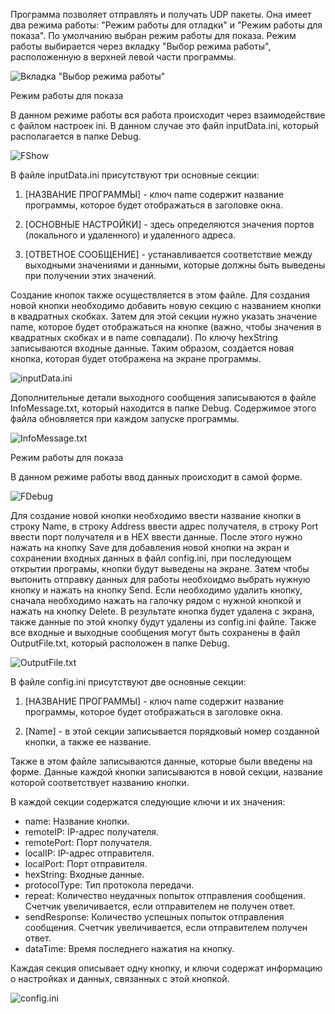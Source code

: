 Программа позволяет отправлять и получать UDP пакеты. Она имеет два режима работы: 
"Режим работы для отладки" и "Режим работы для показа". По умолчанию выбран режим работы для показа. 
Режим работы выбирается через вкладку "Выбор режима работы", расположенную в верхней 
левой части программы.

![Вкладка "Выбор режима работы"](https://github.com/Tuki1004/PacketSender/blob/master/PackageTesting/picturte/Choose.PNG)

Режим работы для показа

В данном режиме работы вся работа происходит через взаимодействие с файлом настроек ini.
В данном случае это файл inputData.ini, который располагается в папке Debug.

  ![FShow](https://github.com/Tuki1004/PacketSender/blob/master/PackageTesting/picturte/FShow.PNG)
  
В файле inputData.ini присутствуют три основные секции:

 1. [НАЗВАНИЕ ПРОГРАММЫ] - ключ name содержит название программы, которое будет отображаться в заголовке окна.
 
 2. [ОСНОВНЫЕ НАСТРОЙКИ] - здесь определяются значения портов (локального и удаленного) и удаленного 
 адреса.
 
 3. [ОТВЕТНОЕ СООБЩЕНИЕ] -  устанавливается соответствие между выходными значениями
 и данными, которые должны быть выведены при получении этих значений.

Создание кнопок также осуществляется в этом файле. Для создания новой кнопки необходимо добавить 
новую секцию с названием кнопки в квадратных скобках. Затем для этой секции нужно указать 
значение name, которое будет отображаться на кнопке (важно, чтобы значения в квадратных 
скобках и в name совпадали). По ключу hexString записываются входные данные. 
Таким образом, создается новая кнопка, которая будет отображена на экране программы.

 ![inputData.ini](https://github.com/Tuki1004/PacketSender/blob/master/PackageTesting/picturte/inputData.PNG)

Дополнительные детали выходного сообщения записываются в файле InfoMessage.txt, который находится в 
папке Debug. Содержимое этого файла обновляется при каждом запуске программы.

  ![InfoMessage.txt](https://github.com/Tuki1004/PacketSender/raw/master/PackageTesting/picturte/OutputFile.PNG)

Режим работы для показа

В данном режиме работы ввод данных происходит в самой форме. 

![FDebug](https://github.com/Tuki1004/PacketSender/blob/master/PackageTesting/picturte/FDebug.PNG)

Для создание новой кнопки необходимо ввести название кнопки в строку Name, в строку Address ввести
адрес получателя, в строку Port ввести порт получателя и в HEX ввести данные. После этого нужно нажать
на кнопку Save для добавления новой кнопки на экран и сохранении входных данных в файл config.ini,
при последующем открытии програмы, кнопки будут выведены на экране. Затем чтобы выпонить отправку данных для 
работы необхоидмо выбрать нужную кнопку и нажать на кнопку Send. Если необходимо удалить кнопку, сначала необходимо 
нажать на галочку рядом с нужной кнопкой и нажать на кнопку Delete. В результате кнопка будет удалена с экрана,
также данные по этой кнопку будут удалены из config.ini файле. Также все входные и выходные сообщения могут быть
сохранены в файл OutputFile.txt, который расположен в папке Debug. 

![OutputFile.txt](https://github.com/Tuki1004/PacketSender/blob/master/PackageTesting/picturte/OutputFile.PNG)

В файле config.ini присутствуют две основные секции:

 1. [НАЗВАНИЕ ПРОГРАММЫ] - ключ name содержит название программы, которое будет отображаться в заголовке окна.
 
 2. [Name] - в этой секции записывается порядковый номер созданной кнопки, а также ее название. 

Также в этом файле записываются данные, которые были введены на форме. 
Данные каждой кнопки записываются в новой секции, название которой соответствует названию кнопки.

В каждой секции содержатся следующие ключи и их значения:

- name: Название кнопки.
- remoteIP: IP-адрес получателя.
- remotePort: Порт получателя.
- localIP: IP-адрес отправителя.
- localPort: Порт отправителя.
- hexString: Входные данные.
- protocolType: Тип протокола передачи.
- repeat: Количество неудачных попыток отправления сообщения. 
Счетчик увеличивается, если отправителем не получен ответ.
- sendResponse: Количество успешных попыток отправления сообщения. 
Счетчик увеличивается, если отправителем получен ответ.
- dataTime: Время последнего нажатия на кнопку.

Каждая секция описывает одну кнопку, и ключи содержат информацию о настройках 
и данных, связанных с этой кнопкой.

![config.ini](https://github.com/Tuki1004/PacketSender/blob/master/PackageTesting/picturte/config.PNG)
